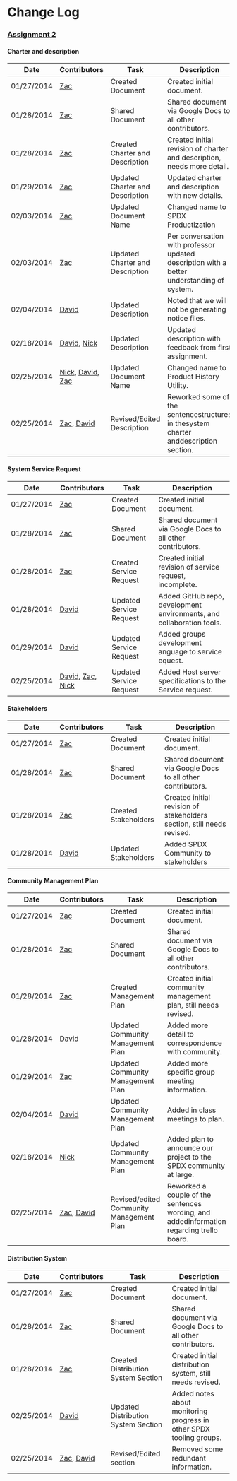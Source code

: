 Change Log
=============

<h3>
  <a href="https://github.com/zwmcfarland/ProductHistoryUtility/blob/master/Documentation/Archived/Assignment%202.pdf">Assignment 2</a>
</h3>
<h4>Charter and description</h4>

| Date | Contributors | Task | Description |
|------|--------------|------|-------------|
| 01/27/2014 | <a href="https://github.com/zwmcfarland">Zac</a> | Created Document | Created initial document. |
| 01/28/2014 | <a href="https://github.com/zwmcfarland">Zac</a> | Shared Document | Shared document via Google Docs to all other contributors. | 
| 01/28/2014 | <a href="https://github.com/zwmcfarland">Zac</a> | Created Charter and Description | Created initial revision of charter and description, needs more detail. | 
| 01/29/2014 | <a href="https://github.com/zwmcfarland">Zac</a> | Updated Charter and Description | Updated charter and description with new details. | 
| 02/03/2014 | <a href="https://github.com/zwmcfarland">Zac</a> | Updated Document Name | Changed name to SPDX Productization |
| 02/03/2014 | <a href="https://github.com/zwmcfarland">Zac</a> | Updated Charter and Description | Per conversation with professor updated description with a better understanding of system. |
| 02/04/2014 | <a href="https://github.com/GenesisFrog">David</a> | Updated Description | Noted that we will not be generating notice files. |
| 02/18/2014 | <a href="https://github.com/GenesisFrog">David</a>, <a href="https://github.com/NickBoeckman">Nick</a> |  Updated Description | Updated description with feedback from first assignment. |
| 02/25/2014 | <a href="https://github.com/NickBoeckman">Nick</a>, <a href="https://github.com/GenesisFrog">David</a>, <a href="https://github.com/zwmcfarland">Zac</a> | Updated Document Name | Changed name to Product History Utility. |
| 02/25/2014 | <a href="https://github.com/zwmcfarland">Zac</a>, <a href="https://github.com/GenesisFrog">David</a> | Revised/Edited Description |Reworked some of the sentencestructures in thesystem charter anddescription section. |

<h4>System Service Request</h4>

| Date | Contributors | Task | Description |
|------|--------------|------|-------------|
| 01/27/2014 | <a href="https://github.com/zwmcfarland">Zac</a> | Created Document | Created initial document. |
| 01/28/2014 | <a href="https://github.com/zwmcfarland">Zac</a> | Shared Document  | Shared document via Google Docs to all other contributors. |
| 01/28/2014 | <a href="https://github.com/zwmcfarland">Zac</a> | Created Service Request | Created initial revision of service request, incomplete. |
| 01/28/2014 | <a href="https://github.com/GenesisFrog">David</a> | Updated Service Request | Added GitHub repo, development environments, and collaboration tools. |
| 01/29/2014 | <a href="https://github.com/GenesisFrog">David</a> | Updated Service Request | Added groups development anguage to service equest. |
| 02/25/2014  | <a href="https://github.com/GenesisFrog">David</a>, <a href="https://github.com/zwmcfarland">Zac</a>, <a href="https://github.com/NickBoeckman">Nick</a> | Updated Service Request | Added Host server specifications to the Service request. |

<h4>Stakeholders</h4>

| Date | Contributors | Task | Description |
|------|--------------|------|-------------|
| 01/27/2014 | <a href="https://github.com/zwmcfarland">Zac</a> | Created Document | Created initial document. |
| 01/28/2014 | <a href="https://github.com/zwmcfarland">Zac</a> | Shared Document | Shared document via Google Docs to all other contributors. |
| 01/28/2014 | <a href="https://github.com/zwmcfarland">Zac</a> | Created Stakeholders | Created initial revision of stakeholders section, still needs revised. |
| 01/28/2014 | <a href="https://github.com/GenesisFrog">David</a> | Updated Stakeholders | Added SPDX Community to stakeholders |

<h4>Community Management Plan</h4>

| Date | Contributors | Task | Description |
|------|--------------|------|-------------|
| 01/27/2014 | <a href="https://github.com/zwmcfarland">Zac</a> | Created Document | Created initial document. |
| 01/28/2014 | <a href="https://github.com/zwmcfarland">Zac</a> | Shared Document |Shared document via Google Docs to all other contributors. |
| 01/28/2014 | <a href="https://github.com/zwmcfarland">Zac</a> | Created Management Plan |Created initial community management plan, still needs revised. |
| 01/28/2014 | <a href="https://github.com/GenesisFrog">David</a> | Updated Community Management Plan | Added more detail to correspondence with community. |
| 01/29/2014 | <a href="https://github.com/zwmcfarland">Zac</a>  | Updated Community Management Plan | Added more specific group meeting information. |
| 02/04/2014 | <a href="https://github.com/GenesisFrog">David</a> | Updated Community Management Plan | Added in class meetings to plan. |
| 02/18/2014 | <a href="https://github.com/NickBoeckman">Nick</a>  | Updated Community Management Plan | Added plan to announce our project to the SPDX community at large. |
| 02/25/2014 | <a href="https://github.com/zwmcfarland">Zac</a>, <a href="https://github.com/GenesisFrog">David</a> | Revised/edited Community Management Plan | Reworked a couple of the sentences wording, and addedinformation regarding trello board. |

<h4>Distribution System</h4>

| Date | Contributors | Task | Description |
|------|--------------|------|-------------|
| 01/27/2014 | <a href="https://github.com/zwmcfarland">Zac</a> | Created Document | Created initial document. |
| 01/28/2014 | <a href="https://github.com/zwmcfarland">Zac</a> | Shared Document | Shared document via Google Docs to all other contributors. |
| 01/28/2014 | <a href="https://github.com/zwmcfarland">Zac</a> | Created Distribution System Section | Created initial distribution system, still needs revised. |
| 02/25/2014 | <a href="https://github.com/GenesisFrog">David</a> | Updated Distribution System Section | Added notes about monitoring progress in other SPDX tooling groups. |
| 02/25/2014 | <a href="https://github.com/zwmcfarland">Zac</a>, <a href="https://github.com/GenesisFrog">David</a> | Revised/Edited section | Removed some redundant information. |

